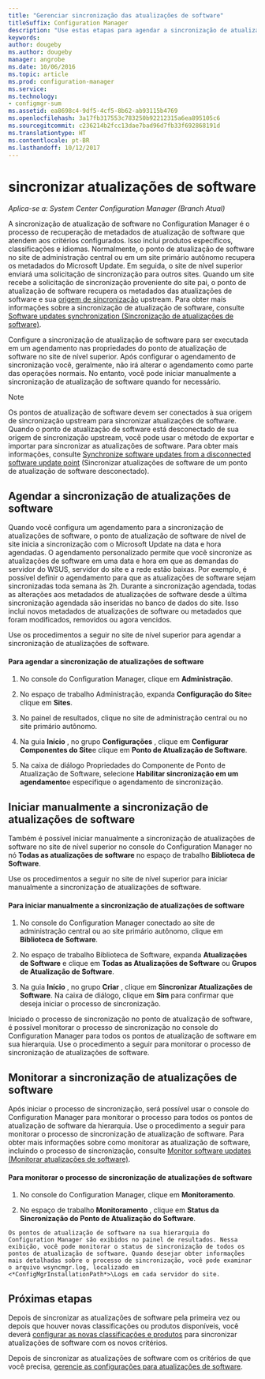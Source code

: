 ```yaml
---
title: "Gerenciar sincronização das atualizações de software"
titleSuffix: Configuration Manager
description: "Use estas etapas para agendar a sincronização de atualizações de software, iniciar a sincronização de atualizações de software manualmente e monitorar a sincronização de atualizações de software."
keywords: 
author: dougeby
ms.author: dougeby
manager: angrobe
ms.date: 10/06/2016
ms.topic: article
ms.prod: configuration-manager
ms.service: 
ms.technology:
- configmgr-sum
ms.assetid: ea8698c4-9df5-4cf5-8b62-ab93115b4769
ms.openlocfilehash: 3a17fb317553c783250b92212315a6ea895105c6
ms.sourcegitcommit: c236214b2fcc13dae7bad96d7fb33f692868191d
ms.translationtype: HT
ms.contentlocale: pt-BR
ms.lasthandoff: 10/12/2017
---
```

#  <a name="BKMK_SUMSync"></a> sincronizar atualizações de software

*Aplica-se a: System Center Configuration Manager (Branch Atual)*

 A sincronização de atualização de software no Configuration Manager é o processo de recuperação de metadados de atualização de software que atendem aos critérios configurados. Isso inclui produtos específicos, classificações e idiomas. Normalmente, o ponto de atualização de software no site de administração central ou em um site primário autônomo recupera os metadados do Microsoft Update. Em seguida, o site de nível superior enviará uma solicitação de sincronização para outros sites. Quando um site recebe a solicitação de sincronização proveniente do site pai, o ponto de atualização de software recupera os metadados das atualizações de software e sua [origem de sincronização](../plan-design/plan-for-software-updates.md#BKMK_SyncSource) upstream. Para obter mais informações sobre a sincronização de atualização de software, consulte [Software updates synchronization (Sincronização de atualizações de software)](../understand/software-updates-introduction.md#BKMK_Synchronization).

Configure a sincronização de atualização de software para ser executada em um agendamento nas propriedades do ponto de atualização de software no site de nível superior. Após configurar o agendamento de sincronização você, geralmente, não irá alterar o agendamento como parte das operações normais. No entanto, você pode iniciar manualmente a sincronização de atualização de software quando for necessário.

  > [!NOTE]  
  >  Os pontos de atualização de software devem ser conectados à sua origem de sincronização upstream para sincronizar atualizações de software. Quando o ponto de atualização de software está desconectado de sua origem de sincronização upstream, você pode usar o método de exportar e importar para sincronizar as atualizações de software. Para obter mais informações, consulte [Synchronize software updates from a disconnected software update point](synchronize-software-updates-disconnected.md) (Sincronizar atualizações de software de um ponto de atualização de software desconectado).  

## <a name="schedule-software-updates-synchronization"></a>Agendar a sincronização de atualizações de software
Quando você configura um agendamento para a sincronização de atualizações de software, o ponto de atualização de software de nível de site inicia a sincronização com o Microsoft Update na data e hora agendadas. O agendamento personalizado permite que você sincronize as atualizações de software em uma data e hora em que as demandas do servidor do WSUS, servidor do site e a rede estão baixas. Por exemplo, é possível definir o agendamento para que as atualizações de software sejam sincronizadas toda semana às 2h. Durante a sincronização agendada, todas as alterações aos metadados de atualizações de software desde a última sincronização agendada são inseridas no banco de dados do site. Isso inclui novos metadados de atualizações de software ou metadados que foram modificados, removidos ou agora vencidos.

Use os procedimentos a seguir no site de nível superior para agendar a sincronização de atualizações de software.  

#### <a name="to-schedule-software-updates-synchronization"></a>Para agendar a sincronização de atualizações de software  

  1.  No console do Configuration Manager, clique em **Administração**.  

  2.  No espaço de trabalho Administração, expanda **Configuração do Site**e clique em **Sites**.  

  3.  No painel de resultados, clique no site de administração central ou no site primário autônomo.  

  4.  Na guia **Início** , no grupo **Configurações** , clique em **Configurar Componentes do Site**e clique em **Ponto de Atualização de Software**.  

  5.  Na caixa de diálogo Propriedades do Componente de Ponto de Atualização de Software, selecione **Habilitar sincronização em um agendamento**e especifique o agendamento de sincronização.  

## <a name="manually-start-software-updates-synchronization"></a>Iniciar manualmente a sincronização de atualizações de software
Também é possível iniciar manualmente a sincronização de atualizações de software no site de nível superior no console do Configuration Manager no nó **Todas as atualizações de software** no espaço de trabalho **Biblioteca de Software**.  

Use os procedimentos a seguir no site de nível superior para iniciar manualmente a sincronização de atualizações de software.  

#### <a name="to-manually-start-software-updates-synchronization"></a>Para iniciar manualmente a sincronização de atualizações de software  

  1.  No console do Configuration Manager conectado ao site de administração central ou ao site primário autônomo, clique em **Biblioteca de Software**.  

  2.  No espaço de trabalho Biblioteca de Software, expanda **Atualizações de Software** e clique em **Todas as Atualizações de Software** ou **Grupos de Atualização de Software**.  

  3.  Na guia **Início** , no grupo **Criar** , clique em **Sincronizar Atualizações de Software**. Na caixa de diálogo, clique em **Sim** para confirmar que deseja iniciar o processo de sincronização.  

   Iniciado o processo de sincronização no ponto de atualização de software, é possível monitorar o processo de sincronização no console do Configuration Manager para todos os pontos de atualização de software em sua hierarquia. Use o procedimento a seguir para monitorar o processo de sincronização de atualizações de software.  


## <a name="monitor-software-updates-synchronization"></a>Monitorar a sincronização de atualizações de software
Após iniciar o processo de sincronização, será possível usar o console do Configuration Manager para monitorar o processo para todos os pontos de atualização de software da hierarquia. Use o procedimento a seguir para monitorar o processo de sincronização de atualização de software. Para obter mais informações sobre como monitorar as atualização de software, incluindo o processo de sincronização, consulte [Monitor software updates (Monitorar atualizações de software)](../deploy-use/monitor-software-updates.md).

#### <a name="to-monitor-the-software-updates-synchronization-process"></a>Para monitorar o processo de sincronização de atualizações de software  

  1.  No console do Configuration Manager, clique em **Monitoramento**.  

  2.  No espaço de trabalho **Monitoramento** , clique em **Status da Sincronização do Ponto de Atualização do Software**.  

    Os pontos de atualização de software na sua hierarquia do Configuration Manager são exibidos no painel de resultados. Nessa exibição, você pode monitorar o status de sincronização de todos os pontos de atualização de software. Quando desejar obter informações mais detalhadas sobre o processo de sincronização, você pode examinar o arquivo wsyncmgr.log, localizado em <*ConfigMgrInstallationPath*>\Logs em cada servidor do site.  

## <a name="next-steps"></a>Próximas etapas
Depois de sincronizar as atualizações de software pela primeira vez ou depois que houver novas classificações ou produtos disponíveis, você deverá [configurar as novas classificações e produtos](configure-classifications-and-products.md) para sincronizar atualizações de software com os novos critérios.

Depois de sincronizar as atualizações de software com os critérios de que você precisa, [gerencie as configurações para atualizações de software](manage-settings-for-software-updates.md).  
